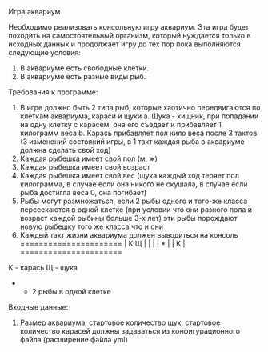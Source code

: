 Игра аквариум

Необходимо реализовать консольную игру аквариум. Эта игра будет походить на самостоятельный организм, который нуждается только в исходных данных и продолжает игру до тех пор пока выполняются следующие условия:
1.	В аквариуме есть свободные клетки.
2.	В аквариуме есть разные виды рыб.

Требования к программе:
1.	В игре должно быть 2 типа рыб, которые хаотично передвигаются по клеткам аквариума, караси и щуки
a.	Щука - хищник, при попадании на одну клетку с карасем, она его съедает и прибавляет 1 килограмм веса
b.	Карась прибавляет пол кило веса после 3 тактов (3 изменений состояний игры, в 1 такт каждая рыба в аквариуме должна сделать свой ход)
2. Каждая рыбешка имеет свой пол (м, ж)
3. Каждая рыбешка имеет свой возраст
4. Каждая рыбешка имеет свой вес (щука каждый ход теряет пол килограмма, в случае если она никого не скушала, в случае если рыба достигла веса 0, она погибает)
5. Рыбы могут размножаться, если 2 рыбы одного и того-же класса пересекаются в одной клетке (при условии что они разного пола и возраст каждой рыбины больше 3-х лет) эти рыбы порождают новую рыбешку того же класса что и они
6. Каждый такт жизни аквариума должен выводиться на консоль
======================
|	К        		Щ	|
|				|
|	 	*		|
|	К			|
======================

К - карась
Щ - щука
* - 2 рыбы в одной клетке 

Входные данные:
1.	Размер аквариума, стартовое количество щук, стартовое количество карасей должны задаваться из конфигурационного файла (расширение файла yml)

